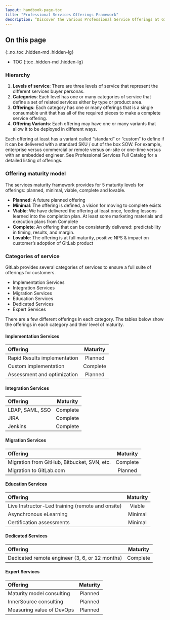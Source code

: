 ```yaml
---
layout: handbook-page-toc
title: "Professional Services Offerings Framework"
description: “Discover the various Professional Service Offerings at GitLab”
---
```


## On this page
{:.no_toc .hidden-md .hidden-lg}

- TOC
{:toc .hidden-md .hidden-lg}

### Hierarchy
1. **Levels of service**: There are three levels of service that represent the different services buyer personas.
1. **Categories**: Each level has one or many categories of service that define a set of related services either by type or product area.
1. **Offerings**: Each category has one or many offerings that is a single consumable unit that has all of the required pieces to make a complete service offering.
1. **Offering Variants**: Each offering may have one or many variants that allow it to be deployed in different ways.

Each offering at least has a variant called “standard” or “custom” to define if it can be delivered with a standard SKU / out of the box SOW. For example, enterprise versus commercial or remote versus on-site or one-time versus with an embedded engineer. See Professional Services Full Catalog for a detailed listing of offerings.

### Offering maturity model

The services maturity framework provides for 5 maturity levels for offerings: planned, minimal, viable, complete and lovable.

* **Planned**: A future planned offering
* **Minimal**: The offering is defined, a vision for moving to complete exists
* **Viable**: We have delivered the offering at least once, feeding lessons learned into the completion plan. At least some marketing materials and execution plans from Complete
* **Complete**: An offering that can be consistently delivered: predictability in timing, results, and margin. 
* **Lovable**: The offering is at full maturity, positive NPS & impact on customer’s adoption of GitLab product

### Categories of service

GitLab provides several categories of services to ensure a full suite of offerings for customers.

* Implementation Services
* Integration Services
* Migration Services
* Education Services
* Dedicated Services
* Expert Services

There are a few different offerings in each category. The tables below show the offerings in each category and their level of maturity.

#### Implementation Services

| Offering | Maturity |
| :--      | :--:     |
| Rapid Results implementation | Planned |
| Custom implementation | Complete |
| Assessment and optimization | Planned |

#### Integration Services

| Offering | Maturity |
|:---------|:--------:|
| LDAP, SAML, SSO | Complete |
| JIRA | Complete |
| Jenkins | Complete |

#### Migration Services

| Offering | Maturity |
|:---------|:--------:|
| Migration from GitHub, Bitbucket, SVN, etc. | Complete |
| Migration to GitLab.com | Planned |

#### Education Services

| Offering | Maturity |
|:---------|:--------:|
| Live Instructor-Led training (remote and onsite) | Viable |
| Asynchronous eLearning  | Minimal |
| Certification assessments  | Minimal |

#### Dedicated Services

| Offering | Maturity |
|:---------|:--------:|
| Dedicated remote engineer (3, 6, or 12 months) | Complete |

#### Expert Services

| Offering | Maturity |
|:---------|:--------:|
| Maturity model consulting | Planned |
| InnerSource consulting  | Planned |
| Measuring value of DevOps  | Planned |
